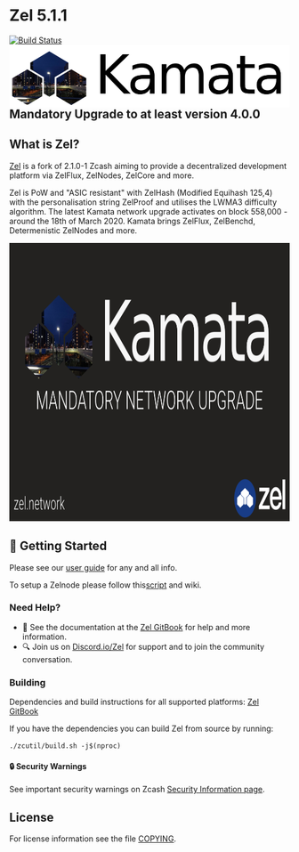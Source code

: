 # Zel 5.1.1
[![Build Status](https://travis-ci.com/zelcash/zelcash.svg?branch=master)](https://travis-ci.com/zelcash/zelcash)
<img align="right" height=112 width=562 src="doc/imgs/kamata.png">

## Mandatory Upgrade to at least version 4.0.0

What is Zel?
--------------

[Zel](https://zel.network/) is a fork of 2.1.0-1 Zcash aiming to provide a decentralized development platform via ZelFlux, ZelNodes, ZelCore and more.

Zel is PoW and "ASIC resistant" with ZelHash (Modified Equihash 125,4) with the personalisation string ZelProof and utilises the LWMA3 difficulty algorithm.
The latest Kamata network upgrade activates on block 558,000 - around the 18th of March 2020. Kamata brings ZelFlux, ZelBenchd, Determenistic ZelNodes and more.


<p align="center">
  <img src="doc/imgs/kamata-mandatory.png" height=500 >
</p>

## :rocket: Getting Started

Please see our [user guide](https://zel.gitbook.io/zeldocs/) for any and all info.

To setup a Zelnode please follow this[script](https://github.com/zelcash/deterministic-zelnode-script/) and wiki.

### Need Help?

* :blue_book: See the documentation at the [Zel GitBook](https://zel.gitbook.io/zelcurrency/installing-zel-daemon)
  for help and more information.
* :mag: Join us on [Discord.io/Zel](https://discord.io/zel) for support and to join the community conversation. 

### Building

Dependencies and build instructions for all supported platforms: [Zel GitBook](https://zel.gitbook.io/zelcurrency/installing-zel-daemon)

If you have the dependencies you can build Zel from source by running:

```
./zcutil/build.sh -j$(nproc)
```

#### :lock: Security Warnings

See important security warnings on Zcash 
[Security Information page](https://z.cash/support/security/).

License
-------

For license information see the file [COPYING](COPYING).
